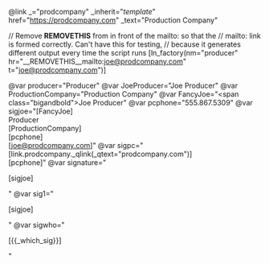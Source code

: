 @link _="prodcompany" _inherit="_template_" href="https://prodcompany.com" _text="Production Company"

// Remove __REMOVETHIS__ from in front of the mailto: so that the
// mailto: link is formed correctly. Can't have this for testing,
// because it generates different output every time the script runs
[ln_factory(nm="producer" hr="__REMOVETHIS__mailto:joe@prodcompany.com" t="joe@prodcompany.com")]

@var producer="Producer"
@var JoeProducer="Joe Producer"
@var ProductionCompany="Production Company"
@var FancyJoe="<span class=\"bigandbold\">Joe Producer</span>"
@var pcphone="555.867.5309"
@var sigjoe="[FancyJoe]<br />Producer<br />[ProductionCompany]<br />[pcphone]<br />[joe@prodcompany.com]"
@var sigpc="[link.prodcompany._qlink(_qtext="prodcompany.com")]<br />[pcphone]"
@var signature="<br /><div class="extras"><p>[sigjoe]</p></div>"
@var sig1="<div class="extras"><p>[sigjoe]</p></div>"
@var sigwho="<div class="extras"><p>[{{_which_sig}}]</p></div>"
